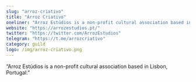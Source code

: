 ```yaml
---
slug: "arroz-criativo"
title: "Arroz Criativo"
oneliner: "Arroz Estúdios is a non-profit cultural association based in Lisbon, Portugal."
website: "https://arrozestudios.pt/"
twitter: "https://twitter.com/ArrozEstudios"
telegram: "https://t.me/arrozcriativo"
category: guild
logo: /img/arroz-criativo.png
---
```


“Arroz Estúdios is a non-profit cultural association based in Lisbon, Portugal.”
